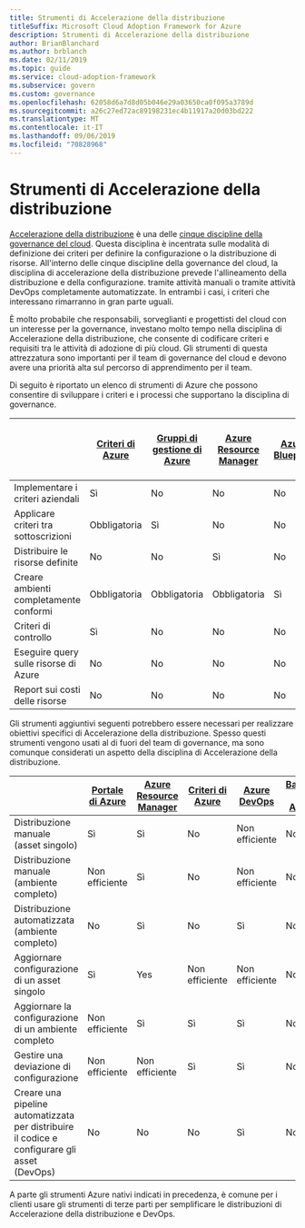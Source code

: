 ```yaml
---
title: Strumenti di Accelerazione della distribuzione
titleSuffix: Microsoft Cloud Adoption Framework for Azure
description: Strumenti di Accelerazione della distribuzione
author: BrianBlanchard
ms.author: brblanch
ms.date: 02/11/2019
ms.topic: guide
ms.service: cloud-adoption-framework
ms.subservice: govern
ms.custom: governance
ms.openlocfilehash: 62058d6a7d8d05b046e29a03650ca0f095a3789d
ms.sourcegitcommit: a26c27ed72ac89198231ec4b11917a20d03bd222
ms.translationtype: MT
ms.contentlocale: it-IT
ms.lasthandoff: 09/06/2019
ms.locfileid: "70828968"
---
```

# <a name="deployment-acceleration-tools-in-azure"></a>Strumenti di Accelerazione della distribuzione

[Accelerazione della distribuzione](index.md) è una delle [cinque discipline della governance del cloud](../governance-disciplines.md). Questa disciplina è incentrata sulle modalità di definizione dei criteri per definire la configurazione o la distribuzione di risorse. All'interno delle cinque discipline della governance del cloud, la disciplina di accelerazione della distribuzione prevede l'allineamento della distribuzione e della configurazione. tramite attività manuali o tramite attività DevOps completamente automatizzate. In entrambi i casi, i criteri che interessano rimarranno in gran parte uguali.

È molto probabile che responsabili, sorveglianti e progettisti del cloud con un interesse per la governance, investano molto tempo nella disciplina di Accelerazione della distribuzione, che consente di codificare criteri e requisiti tra le attività di adozione di più cloud. Gli strumenti di questa attrezzatura sono importanti per il team di governance del cloud e devono avere una priorità alta sul percorso di apprendimento per il team.

Di seguito è riportato un elenco di strumenti di Azure che possono consentire di sviluppare i criteri e i processi che supportano la disciplina di governance.

|  | [Criteri di Azure](/azure/governance/policy/overview) | [Gruppi di gestione di Azure](/azure/governance/management-groups) | [Azure Resource Manager](/azure/azure-resource-manager/resource-group-overview) | [Azure Blueprint](/azure/governance/blueprints/overview) | [Grafico delle risorse di Azure](/azure/governance/resource-graph/overview) | [Gestione costi di Azure](/azure/cost-management) |
|---------|---------|---------|---------|---------|---------|---------|
|Implementare i criteri aziendali     |Sì |No  |No  |No | No |No |
|Applicare criteri tra sottoscrizioni     |Obbligatoria |Sì  |No  |No | No |No |
|Distribuire le risorse definite     |No |No  |Sì  |No | No |No |
|Creare ambienti completamente conformi      |Obbligatoria |Obbligatoria  |Obbligatoria  |Sì | No |No |
|Criteri di controllo      |Sì |No  |No  |No | No |No |
|Eseguire query sulle risorse di Azure      |No |No  |No  |No |Sì |No |
|Report sui costi delle risorse      |No |No  |No  |No |No |Sì |

Gli strumenti aggiuntivi seguenti potrebbero essere necessari per realizzare obiettivi specifici di Accelerazione della distribuzione. Spesso questi strumenti vengono usati al di fuori del team di governance, ma sono comunque considerati un aspetto della disciplina di Accelerazione della distribuzione.

|  | [Portale di Azure](https://azure.microsoft.com/features/azure-portal)  | [Azure Resource Manager](/azure/azure-resource-manager/resource-group-overview)  | [Criteri di Azure](/azure/governance/policy/overview) | [Azure DevOps](/azure/devops/index) | [Backup di Azure](/azure/backup/backup-introduction-to-azure-backup) | [Azure Site Recovery](/azure/site-recovery/site-recovery-overview) |
|---------|---------|---------|---------|---------|---------|---------|
|Distribuzione manuale (asset singolo)     | Sì | Sì  | No  | Non efficiente | No | Yes |
|Distribuzione manuale (ambiente completo)     | Non efficiente | Sì | No  | Non efficiente | No | Sì |
|Distribuzione automatizzata (ambiente completo)     | No  | Sì  | No  | Sì  | No | Sì |
|Aggiornare configurazione di un asset singolo     | Sì | Yes | Non efficiente | Non efficiente | No | Sì: durante la replica |
|Aggiornare la configurazione di un ambiente completo     | Non efficiente | Sì | Sì | Sì  | No | Sì: durante la replica |
|Gestire una deviazione di configurazione     | Non efficiente | Non efficiente | Sì  | Sì  | No | Sì: durante la replica |
|Creare una pipeline automatizzata per distribuire il codice e configurare gli asset (DevOps)     | No | No | No | Sì | No | No |

A parte gli strumenti Azure nativi indicati in precedenza, è comune per i clienti usare gli strumenti di terze parti per semplificare le distribuzioni di Accelerazione della distribuzione e DevOps.
